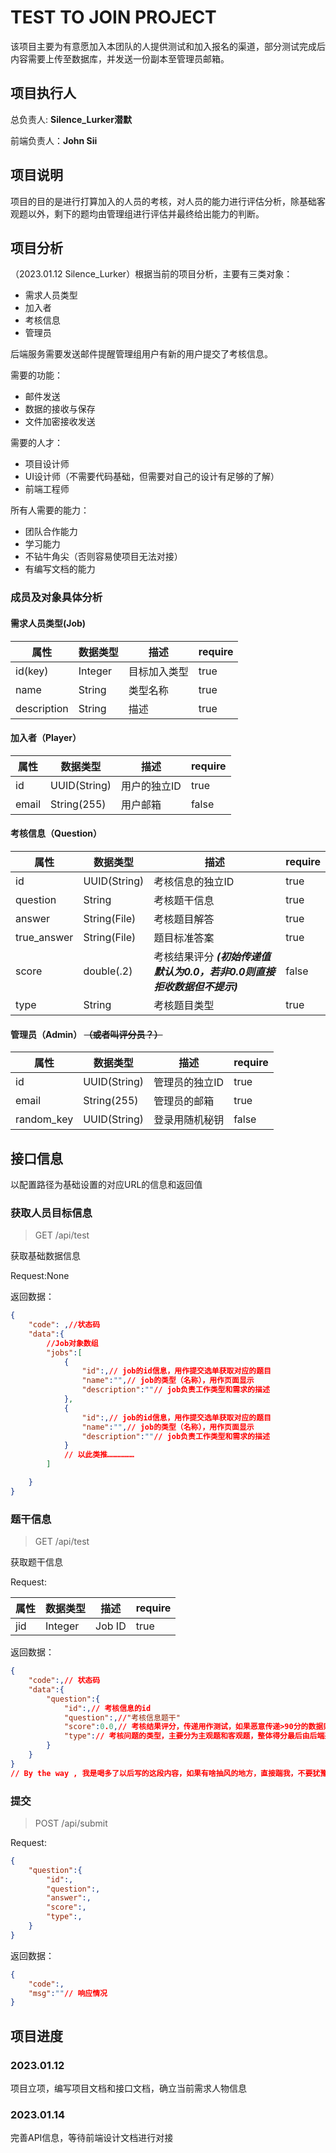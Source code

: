 # TEST TO JOIN PROJECT

该项目主要为有意愿加入本团队的人提供测试和加入报名的渠道，部分测试完成后内容需要上传至数据库，并发送一份副本至管理员邮箱。

## 项目执行人

总负责人: **Silence_Lurker潜默**

前端负责人：**John Sii**

## 项目说明

项目的目的是进行打算加入的人员的考核，对人员的能力进行评估分析，除基础客观题以外，剩下的题均由管理组进行评估并最终给出能力的判断。

## 项目分析

（2023.01.12  Silence_Lurker）根据当前的项目分析，主要有三类对象：

- 需求人员类型
- 加入者
- 考核信息
- 管理员

后端服务需要发送邮件提醒管理组用户有新的用户提交了考核信息。

需要的功能：

- 邮件发送
- 数据的接收与保存
- 文件加密接收发送

<!-- start -- 以下部分非代码实现需要 -- start -->

需要的人才：

- 项目设计师
- UI设计师（不需要代码基础，但需要对自己的设计有足够的了解）
- 前端工程师

所有人需要的能力：

- 团队合作能力
- 学习能力
- 不钻牛角尖（否则容易使项目无法对接）
- 有编写文档的能力

<!-- end -- 以上部分非代码实现需要 -- end -->

### 成员及对象具体分析

#### 需求人员类型(Job)

| 属性 | 数据类型 | 描述 | require |
| -- | -- | -- | -- |
| id(key) | Integer | 目标加入类型 | true |
| name | String | 类型名称 | true |
| description | String | 描述 | true |

#### 加入者（Player）

| 属性 | 数据类型 | 描述 | require |
| -- | -- | -- | -- |
| id | UUID(String) | 用户的独立ID | true |
| email | String(255) | 用户邮箱 | false |

#### 考核信息（Question）

| 属性 | 数据类型 | 描述 | require |
| -- | -- | -- | -- |
| id | UUID(String) | 考核信息的独立ID | true |
| question | String | 考核题干信息 | true |
| answer | String(File) | 考核题目解答 | true |
| true_answer | String(File) | 题目标准答案 | true |
| score | double(.2) | 考核结果评分 ***(初始传递值默认为0.0，若非0.0则直接拒收数据但不提示)***  | false |
| type | String | 考核题目类型 | true |

#### 管理员（Admin） ~~（或者叫评分员？）~~

| 属性 | 数据类型 | 描述 | require |
| -- | -- | -- | -- |
| id | UUID(String) | 管理员的独立ID | true |
| email | String(255) | 管理员的邮箱 | true |
| random_key | UUID(String) | 登录用随机秘钥 | false |

## 接口信息

以配置路径为基础设置的对应URL的信息和返回值

### 获取人员目标信息

> GET /api/test

获取基础数据信息

Request:None

返回数据：

```json
{
    "code": ,//状态码
    "data":{
        //Job对象数组
        "jobs":[
            {
                "id":,// job的id信息，用作提交选单获取对应的题目
                "name":"",// job的类型（名称），用作页面显示
                "description":""// job负责工作类型和需求的描述
            },
            {
                "id":,// job的id信息，用作提交选单获取对应的题目
                "name":"",// job的类型（名称），用作页面显示
                "description":""// job负责工作类型和需求的描述
            }
            // 以此类推………………
        ]

    }
}
```

### 题干信息

> GET /api/test

获取题干信息

Request:

| 属性 | 数据类型 | 描述 | require |
| -- | -- | -- | -- |
| jid | Integer | Job ID | true |

返回数据：

```json
{
    "code":,// 状态码
    "data":{
        "question":{
            "id":,// 考核信息的id
            "question":,//"考核信息题干"
            "score":0.0,// 考核结果评分，传递用作测试，如果恶意传递>90分的数据则直接淘汰
            "type":// 考核问题的类型，主要分为主观题和客观题，整体得分最后由后端系统得出，前端不必考虑，该数据传递作用为处理问题的显示方式。
        }
    }
}
// By the way , 我是喝多了以后写的这段内容，如果有啥抽风的地方，直接踹我，不要犹豫，如果我也解释不清楚，直接删掉。
```

### 提交

> POST /api/submit

Request:

```json
{
    "question":{
        "id":,
        "question":,
        "answer":,
        "score":,
        "type":,
    }
}
```

返回数据：

```json
{
    "code":,
    "msg":""// 响应情况
}
```

## 项目进度

### 2023.01.12

项目立项，编写项目文档和接口文档，确立当前需求人物信息

### 2023.01.14

完善API信息，等待前端设计文档进行对接
